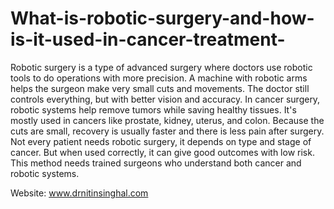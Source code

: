# What-is-robotic-surgery-and-how-is-it-used-in-cancer-treatment-

Robotic surgery is a type of advanced surgery where doctors use robotic tools to do operations with more precision. A machine with robotic arms helps the surgeon make very small cuts and movements. The doctor still controls everything, but with better vision and accuracy. In cancer surgery, robotic systems help remove tumors while saving healthy tissues. It's mostly used in cancers like prostate, kidney, uterus, and colon. Because the cuts are small, recovery is usually faster and there is less pain after surgery. Not every patient needs robotic surgery, it depends on type and stage of cancer. But when used correctly, it can give good outcomes with low risk. This method needs trained surgeons who understand both cancer and robotic systems.

Website: www.drnitinsinghal.com
